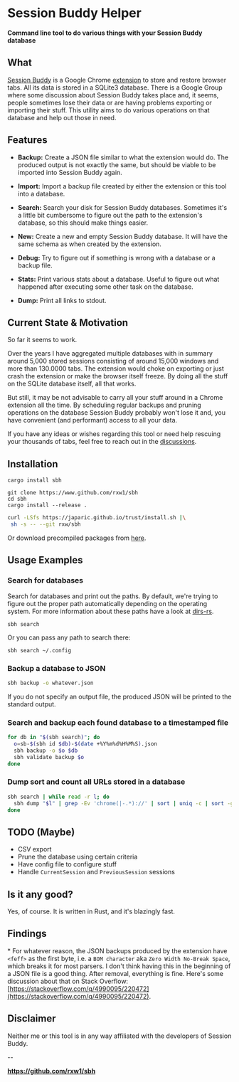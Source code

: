 Session Buddy Helper
====================

**Command line tool to do various things with your Session Buddy database**

What
----

[Session Buddy](https://sessionbuddy.com/) is a Google Chrome [extension](https://chrome.google.com/webstore/detail/session-buddy/edacconmaakjimmfgnblocblbcdcpbko) to store and restore browser tabs. All its data is stored in a SQLite3 database. There is a Google Group where some discussion about Session Buddy takes place and, it seems, people sometimes lose their data or are having problems exporting or importing their stuff. This utility aims to do various operations on that database and help out those in need.

Features
--------

* **Backup:** Create a JSON file similar to what the extension would do. The produced output is not exactly the same, but should be viable to be imported into Session Buddy again.

* **Import:** Import a backup file created by either the extension or this tool into a database.

* **Search:** Search your disk for Session Buddy databases. Sometimes it's a little bit cumbersome to figure out the path to the extension's database, so this should make things easier.

* **New:** Create a new and empty Session Buddy database. It will have the same schema as when created by the extension.

* **Debug:** Try to figure out if something is wrong with a database or a backup file.

* **Stats:** Print various stats about a database. Useful to figure out what happened after executing some other task on the database.

* **Dump:** Print all links to stdout.

Current State & Motivation
--------------------------

So far it seems to work.

Over the years I have aggregated multiple databases with in summary around 5,000 stored sessions consisting of around 15,000 windows and more than 130.0000 tabs. The extension would choke on exporting or just crash the extension or make the browser itself freeze. By doing all the stuff on the SQLite database itself, all that works.

But still, it may be not advisable to carry all your stuff around in a Chrome extension all the time. By scheduling regular backups and pruning operations on the database Session Buddy probably won't lose it and, you have convenient (and performant) access to all your data.

If you have any ideas or wishes regarding this tool or need help rescuing your thousands of tabs, feel free to reach out in the [discussions](https://github.com/rxw1/sbh/discussions).

Installation
------------

```
cargo install sbh
```

```
git clone https://www.github.com/rxw1/sbh
cd sbh
cargo install --release .
```

```sh
curl -LSfs https://japaric.github.io/trust/install.sh |\
 sh -s -- --git rxw/sbh
```

Or download precompiled packages from [here](http://www.github.com/rxw1/sbh/releases).

Usage Examples
--------------

### Search for databases

Search for databases and print out the paths. By default, we're trying to figure out the proper path automatically depending on the operating system. For more information about these paths have a look at [dirs-rs](https://github.com/dirs-dev/dirs-rs).

```
sbh search
```

Or you can pass any path to search there:

```
sbh search ~/.config
```

### Backup a database to JSON

```sh
sbh backup -o whatever.json
```

If you do not specify an output file, the produced JSON will be printed to the standard output.

### Search and backup each found database to a timestamped file

```sh
for db in "$(sbh search)"; do
  o=sb-$(sbh id $db)-$(date +%Y%m%d%H%M%S).json
  sbh backup -o $o $db
  sbh validate backup $o
done
```

### Dump sort and count all URLs stored in a database

```sh
sbh search | while read -r l; do
  sbh dump "$l" | grep -Ev 'chrome(|-.*)://' | sort | uniq -c | sort -g
done
```

TODO (Maybe)
-----------

* CSV export
* Prune the database using certain criteria
* Have config file to configure stuff
* Handle `CurrentSession` and `PreviousSession` sessions

Is it any good?
---------------

Yes, of course. It is written in Rust, and it's blazingly fast.

Findings
--------

* For whatever reason, the JSON backups produced by the extension have `<feff>` as the first byte, i.e. a `BOM character` aka `Zero Width No-Break Space`, which breaks it for most parsers. I don't think having this in the beginning of a JSON file is a good thing. After removal, everything is fine. Here's some discussion about that on Stack Overflow: [https://stackoverflow.com/q/4990095/220472](https://stackoverflow.com/q/4990095/220472).

Disclaimer
----------

Neither me or this tool is in any way affiliated with the developers of Session Buddy.

--

**https://github.com/rxw1/sbh**
